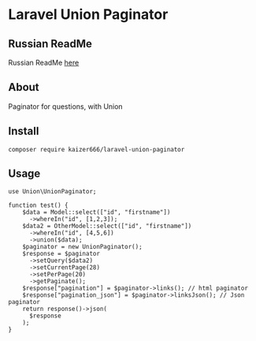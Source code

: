# Laravel Union Paginator

## Russian ReadMe
Russian ReadMe [here](README_ru.md)

## About
Paginator for questions, with Union

## Install

```$bash
composer require kaizer666/laravel-union-paginator
```

## Usage

```$php
use Union\UnionPaginator;

function test() {
    $data = Model::select(["id", "firstname"])
      ->whereIn("id", [1,2,3]);
    $data2 = OtherModel::select(["id", "firstname"])
      ->whereIn("id", [4,5,6])
      ->union($data);
    $paginator = new UnionPaginator();
    $response = $paginator
      ->setQuery($data2)
      ->setCurrentPage(28)
      ->setPerPage(20)
      ->getPaginate();
    $response["pagination"] = $paginator->links(); // html paginator
    $response["pagination_json"] = $paginator->linksJson(); // Json paginator
    return response()->json(
      $response
    );
}